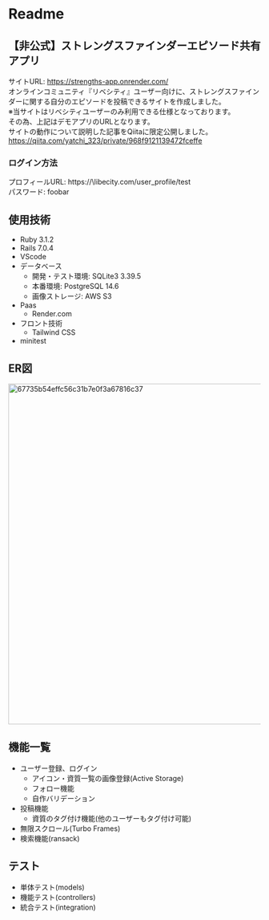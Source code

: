 # Readme

## 【非公式】ストレングスファインダーエピソード共有アプリ
サイトURL: https://strengths-app.onrender.com/<br>
オンラインコミュニティ『リベシティ』ユーザー向けに、ストレングスファインダーに関する自分のエピソードを投稿できるサイトを作成しました。<br>
※当サイトはリベシティユーザーのみ利用できる仕様となっております。<br>
その為、上記はデモアプリのURLとなります。<br>
サイトの動作について説明した記事をQiitaに限定公開しました。<br>
https://qiita.com/yatchi_323/private/968f9121139472fceffe

### ログイン方法
プロフィールURL: https://\libecity.com/user_profile/test <br>
パスワード: foobar


## 使用技術
+ Ruby 3.1.2
+ Rails 7.0.4
+ VScode
+ データベース
  + 開発・テスト環境: SQLite3 3.39.5
  + 本番環境: PostgreSQL 14.6
  + 画像ストレージ: AWS S3
+ Paas
  + Render.com
+ フロント技術
  + Tailwind CSS
+ minitest

## ER図
<img width="679" alt="67735b54effc56c31b7e0f3a67816c37" src="https://user-images.githubusercontent.com/74131105/222872076-8bc95058-1f10-46cd-9ca2-8bff533298ea.png">


## 機能一覧
+ ユーザー登録、ログイン
  + アイコン・資質一覧の画像登録(Active Storage)
  + フォロー機能
  + 自作バリデーション
+ 投稿機能
  + 資質のタグ付け機能(他のユーザーもタグ付け可能)
+ 無限スクロール(Turbo Frames)
+ 検索機能(ransack)


## テスト
+ 単体テスト(models)
+ 機能テスト(controllers)
+ 統合テスト(integration)